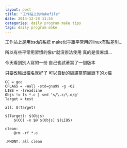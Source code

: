 ```yaml
---
layout: post
title: "工作站上的Makefile"
date: 2014-12-28 11:56
categories: daily program make tips
tags: daily program make
---
```


工作站上是用bsd的系統 make似乎跟平常用的linux有點差別…

所以有些平常用習慣的像`$^`就沒辦法使用 真的是很麻煩…

今天看到別人寫的一份 自己也試著寫了一個版本

只要改輸出檔名就好了 可以自動的編譯當前目錄下的.c檔

```make
CC = gcc
CFLAGS = -Wall -std=gnu99 -g -O2
LIBS = -lreadline
Objs != ls *.c | sed 's/\.c/\.o/g'
Target = test

all: $(Target)

$(Target): $(Objs)
    $(CC) -o $@ $(Objs) $(LIBS)

clean:
    @rm -rf *.o

.PHONY: all clean
```
